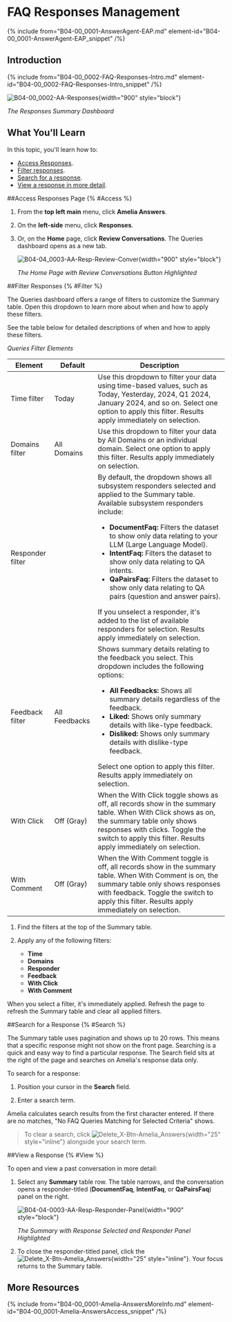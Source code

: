 # FAQ Responses Management

{% include from="B04-00_0001-AnswerAgent-EAP.md" element-id="B04-00_0001-AnswerAgent-EAP_snippet" /%}

## Introduction

{% include from="B04-00_0002-FAQ-Responses-Intro.md" element-id="B04-00_0002-FAQ-Responses-Intro_snippet" /%}

![B04-00_0002-AA-Responses](B04-00_0002-AA-Responses.png){width="900" style="block"}

*The Responses Summary Dashboard*

## What You'll Learn

In this topic, you'll learn how to:

* [Access Responses](#Access).
* [Filter responses](#Filter).
* [Search for a response](#Search).
* [View a response in more detail](#View).

##Access Responses Page {% #Access %}

1. From the **top left main** menu, click **Amelia Answers**.

2. On the **left-side** menu, click **Responses**.

3. Or, on the **Home** page, click **Review Conversations**. The Queries dashboard opens as a new tab.

   ![B04-04_0003-AA-Resp-Review-Conver](B04-04_0003-AA-Resp-Review-Conver.png){width="900" style="block"}

   *The Home Page with Review Conversations Button Highlighted*

##Filter Responses {% #Filter %}

The Queries dashboard offers a range of filters to customize the Summary table. Open this dropdown to learn more about when and how to apply these filters.

<chapter title="FAQ Queries Filter Elements" collapsible="true" level="5">

See the table below for detailed descriptions of when and how to apply these filters.

*Queries Filter Elements*

| Element          | Default       | Description                                                                                                                                                                                                                                                                                                                                                                                                                                                                                                                                                                                                                                       |
|------------------|---------------|---------------------------------------------------------------------------------------------------------------------------------------------------------------------------------------------------------------------------------------------------------------------------------------------------------------------------------------------------------------------------------------------------------------------------------------------------------------------------------------------------------------------------------------------------------------------------------------------------------------------------------------------------|
| Time filter      | Today         | Use this dropdown to filter your data using time-based values, such as Today, Yesterday, 2024, Q1 2024, January 2024, and so on. Select one option to apply this filter. Results apply immediately on selection.                                                                                                                                                                                                                                                                                                                                                                                                                                  |
| Domains filter   | All Domains   | Use this dropdown to filter your data by All Domains or an individual domain. Select one option to apply this filter. Results apply immediately on selection.                                                                                                                                                                                                                                                                                                                                                                                                                                                                                     |
| Responder filter |               | By default, the dropdown shows all subsystem responders selected and applied to the Summary table. Available subsystem responders include: <ul><li><strong>DocumentFaq:</strong> Filters the dataset to show only data relating to your LLM (Large Language Model).</li> <li><strong>IntentFaq:</strong> Filters the dataset to show only data relating to QA intents.</li> <li><strong>QaPairsFaq:</strong> Filters the dataset to show only data relating to QA pairs (question and answer pairs).</li></ul> If you unselect a responder, it's added to the list of available responders for selection. Results apply immediately on selection. |
| Feedback filter  | All Feedbacks | Shows summary details relating to the feedback you select. This dropdown includes the following options: <ul><li><strong>All Feedbacks:</strong> Shows all summary details regardless of the feedback.</li> <li><strong>Liked:</strong> Shows only summary details with like-type feedback.</li> <li><strong>Disliked:</strong> Shows only summary details with dislike-type feedback.</li></ul> Select one option to apply this filter. Results apply immediately on selection.                                                                                                                                                                  |
| With Click       | Off (Gray)    | When the With Click toggle shows as off, all records show in the summary table. When With Click shows as on, the summary table only shows responses with clicks. Toggle the switch to apply this filter. Results apply immediately on selection.                                                                                                                                                                                                                                                                                                                                                                                                  |
| With Comment     | Off (Gray)    | When the With Comment toggle is off, all records show in the summary table. When With Comment is on, the summary table only shows responses with feedback. Toggle the switch to apply this filter. Results apply immediately on selection.                                                                                                                                                                                                                                                                                                                                                                                                        |



</chapter>

1. Find the filters at the top of the Summary table.

2. Apply any of the following filters:

   * **Time**
   * **Domains**
   * **Responder**
   * **Feedback**
   * **With Click**
   * **With Comment**

When you select a filter, it's immediately applied. Refresh the page to refresh the Summary table and clear all applied filters.

##Search for a Response {% #Search %}

The Summary table uses pagination and shows up to 20 rows. This means that a specific response might not show on the front page. Searching is a quick and easy way to find a particular response. The Search field sits at the right of the page and searches on Amelia's response data only.

To search for a response:

1. Position your cursor in the **Search** field.

2. Enter a search term.

Amelia calculates search results from the first character entered. If there are no matches, "No FAQ Queries Matching for Selected Criteria" shows.

> To clear a search, click ![Delete_X-Btn-Amelia_Answers](Delete_X-Btn-Amelia_Answers.png){width="25" style="inline"} alongside your search term.

##View a Response {% #View %}

To open and view a past conversation in more detail:

1. Select any **Summary** table row. The table narrows, and the conversation opens a responder-titled (**DocumentFaq**, **IntentFaq**, or **QaPairsFaq**) panel on the right.

   ![B04-04-0003-AA-Resp-Responder-Panel](B04-04-0003-AA-Resp-Responder-Panel.png){width="900" style="block"}

   *The Summary with Response Selected and Responder Panel Highlighted*

2. To close the responder-titled panel, click the ![Delete_X-Btn-Amelia_Answers](Delete_X-Btn-Amelia_Answers.png){width="25" style="inline"}. Your focus returns to the Summary table.

## More Resources

{% include from="B04-00_0001-Amelia-AnswersMoreInfo.md" element-id="B04-00_0001-Amelia-AnswersAccess_snippet" /%}

